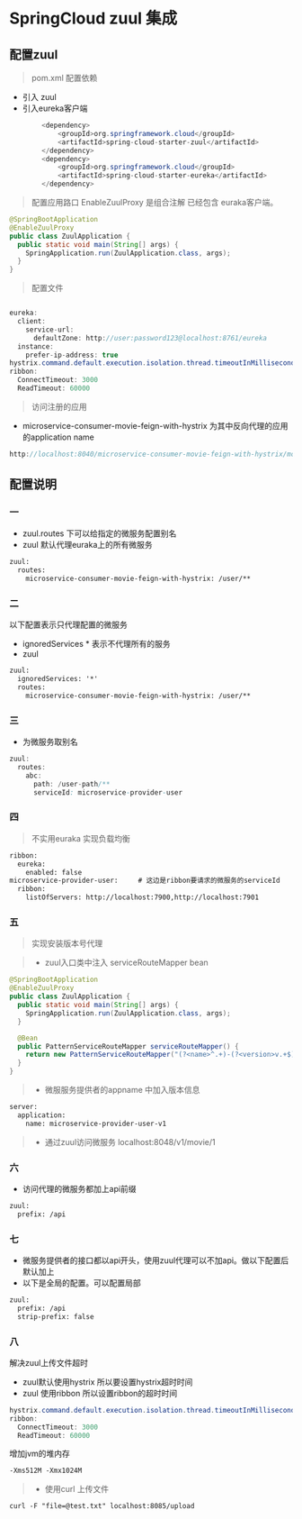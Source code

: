 # SpringCloud zuul 集成

## 配置zuul

> pom.xml 配置依赖

* 引入 zuul
* 引入eureka客户端


```java
		<dependency>
			<groupId>org.springframework.cloud</groupId>
			<artifactId>spring-cloud-starter-zuul</artifactId>
		</dependency>
		<dependency>
			<groupId>org.springframework.cloud</groupId>
			<artifactId>spring-cloud-starter-eureka</artifactId>
		</dependency>

```

> 配置应用路口
> EnableZuulProxy 是组合注解 已经包含 euraka客户端。

```java
@SpringBootApplication
@EnableZuulProxy
public class ZuulApplication {
  public static void main(String[] args) {
    SpringApplication.run(ZuulApplication.class, args);
  }
}
```

> 配置文件
```java

eureka:
  client:
    service-url:
      defaultZone: http://user:password123@localhost:8761/eureka
  instance:
    prefer-ip-address: true
hystrix.command.default.execution.isolation.thread.timeoutInMilliseconds: 60000
ribbon:
  ConnectTimeout: 3000
  ReadTimeout: 60000
```

> 访问注册的应用

* microservice-consumer-movie-feign-with-hystrix 为其中反向代理的应用的application name

```java
http://localhost:8040/microservice-consumer-movie-feign-with-hystrix/movie/1
```

## 配置说明

### 一
* zuul.routes 下可以给指定的微服务配置别名
* zuul 默认代理euraka上的所有微服务

```xml
zuul:
  routes:
    microservice-consumer-movie-feign-with-hystrix: /user/**
```

### 二
以下配置表示只代理配置的微服务
* ignoredServices * 表示不代理所有的服务
* zuul

```xml
zuul:
  ignoredServices: '*'
  routes:
    microservice-consumer-movie-feign-with-hystrix: /user/**
```

### 三

* 为微服务取别名

```java
zuul:
  routes:
    abc:
      path: /user-path/**
      serviceId: microservice-provider-user
```

### 四

> 不实用euraka 实现负载均衡
```xml
ribbon:
  eureka:
    enabled: false
microservice-provider-user:     # 这边是ribbon要请求的微服务的serviceId
  ribbon:
    listOfServers: http://localhost:7900,http://localhost:7901
```

### 五
>实现安装版本号代理


>* zuul入口类中注入 serviceRouteMapper bean

```java
@SpringBootApplication
@EnableZuulProxy
public class ZuulApplication {
  public static void main(String[] args) {
    SpringApplication.run(ZuulApplication.class, args);
  }

  @Bean
  public PatternServiceRouteMapper serviceRouteMapper() {
    return new PatternServiceRouteMapper("(?<name>^.+)-(?<version>v.+$)", "${version}/${name}");
  }
}
```

>* 微服服务提供者的appname 中加入版本信息

```xml
server:
  application:
    name: microservice-provider-user-v1
```
>* 通过zuul访问微服务
localhost:8048/v1/movie/1

### 六

* 访问代理的微服务都加上api前缀
```xml
zuul:
  prefix: /api
```

### 七

* 微服务提供者的接口都以api开头，使用zuul代理可以不加api。做以下配置后默认加上
* 以下是全局的配置。可以配置局部
```xml
zuul:
  prefix: /api
  strip-prefix: false
```

### 八

解决zuul上传文件超时
* zuul默认使用hystrix 所以要设置hystrix超时时间
* zuul 使用ribbon 所以设置ribbon的超时时间


```java
hystrix.command.default.execution.isolation.thread.timeoutInMilliseconds: 60000
ribbon:
  ConnectTimeout: 3000
  ReadTimeout: 60000
```
增加jvm的堆内存
```xml
-Xms512M -Xmx1024M
```

>* 使用curl 上传文件
```shell
curl -F "file=@test.txt" localhost:8085/upload

```


